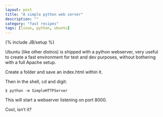 ```yaml
---
layout: post
title: "A simple python web server"
description: ""
category: "fast recipes"
tags: [linux, python, ubuntu]
---
```

{% include JB/setup %}


Ubuntu (like other distros) is shipped with a python webserver, very useful to create a fast environment for test and dev purposes, without bothering with a full Apache setup.

Create a folder and save an index.html within it.

Then in the shell, cd and digit:

    $ python -m SimpleHTTPServer

This will start a webserver listening on port 8000.

Cool, isn’t it?